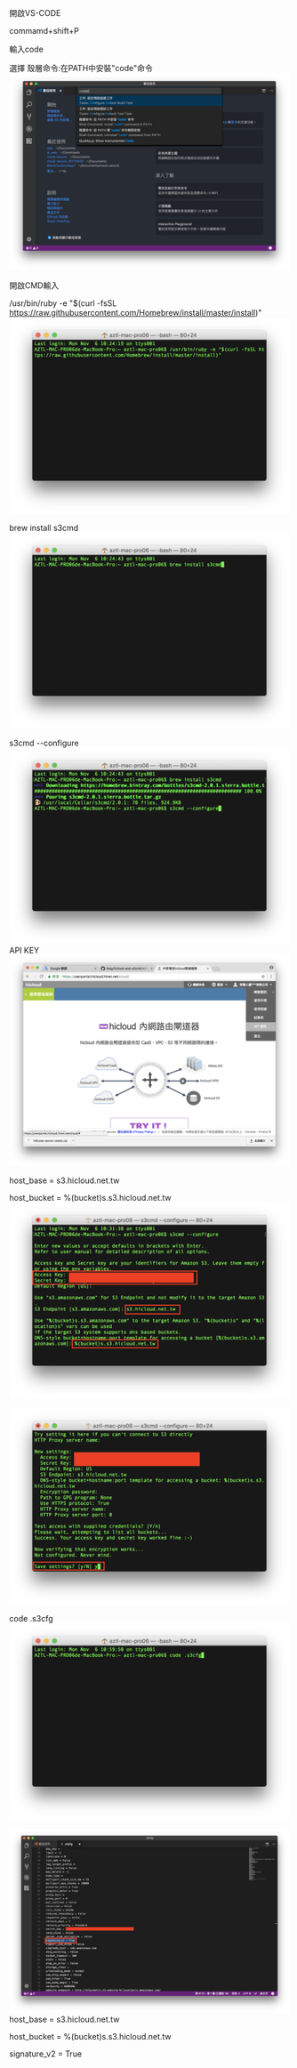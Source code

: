 開啟VS-CODE

commamd+shift+P

輸入code

選擇 殼層命令:在PATH中安裝"code"命令
![](/s3cmd_pic/s3cmd_pic01.png)

開啟CMD輸入

/usr/bin/ruby -e "$(curl -fsSL https://raw.githubusercontent.com/Homebrew/install/master/install)"
![](/s3cmd_pic/s3cmd_pic02.png)

brew install s3cmd
![](/s3cmd_pic/s3cmd_pic03.png)

s3cmd --configure
![](/s3cmd_pic/s3cmd_pic04.png)
API KEY
![](/s3cmd_pic/s3cmd_pic09.png)

host_base = s3.hicloud.net.tw

host_bucket = %(bucket)s.s3.hicloud.net.tw
![](/s3cmd_pic/s3cmd_pic05.png)

![](/s3cmd_pic/s3cmd_pic06.png)

code .s3cfg
![](/s3cmd_pic/s3cmd_pic07.png)


![](/s3cmd_pic/s3cmd_pic08.png)
host_base = s3.hicloud.net.tw

host_bucket = %(bucket)s.s3.hicloud.net.tw

signature_v2 = True